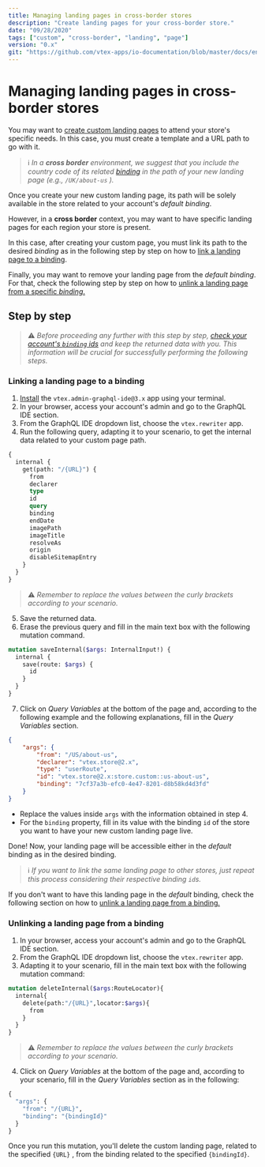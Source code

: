 ```yaml
---
title: Managing landing pages in cross-border stores
description: "Create landing pages for your cross-border store."
date: "09/28/2020"
tags: ["custom", "cross-border", "landing", "page"]
version: "0.x"
git: "https://github.com/vtex-apps/io-documentation/blob/master/docs/en/Recipes/store-management/managing-landing-pages-in-cross-border-stores.md"
---
```


# Managing landing pages in cross-border stores

You may want to [create custom landing pages](https://developers.vtex.com/docs/vtex-io-documentation-creating-a-new-custom-page) to attend your store's specific needs. In this case, you must create a template and a URL path to go with it.

> ℹ *In a **cross border** environment, we suggest that you include the *country code* of its related *[binding](https://help.vtex.com/en/tutorial/what-is-binding--4NcN3NJd0IeYccgWCI8O2W?&utm_source=autocomplete)* in the path of your new landing page (e.g., `/UK/about-us` ).*

Once you create your new custom landing page, its path will be solely available in the store related to your account's *default binding*.

However, in a **cross border** context, you may want to have specific landing pages for each region your store is present.

In this case, after creating your custom page, you must link its path to the desired *binding* as in the following step by step on how to [link a landing page to a binding](#linking-a-landing-page-to-a-binding).

Finally, you may want to remove your landing page from the *default binding*. For that, check the following step by step on how to [unlink a landing page from a specific *binding*.](#unlinking-a-landing-page-from-a-binding)

## Step by step

> ⚠️ *Before proceeding any further with this step by step, [check your account's `binding` ids](https://developers.vtex.com/docs/checking-your-stores-binding-id) and keep the returned data with you. This information will be crucial for successfully performing the following steps.*

### Linking a landing page to a binding

1. [Install](https://developers.vtex.com/docs/vtex-io-documentation-installing-an-app) the `vtex.admin-graphql-ide@3.x` app using your terminal.
2. In your browser, access your account's admin and go to the GraphQL IDE section.
3. From the GraphQL IDE dropdown list, choose the `vtex.rewriter` app.
4. Run the following query, adapting it to your scenario, to get the internal data related to your custom page path.

```graphql
{
  internal {
    get(path: "/{URL}") {
      from
      declarer
      type
      id
      query
      binding
      endDate
      imagePath
      imageTitle
      resolveAs
      origin
      disableSitemapEntry
    }
  }
}
```

> ⚠️ *Remember to replace the values between the curly brackets according to your scenario.*

5. Save the returned data.
6. Erase the previous query and fill in the main text box with the following mutation command.

``` graphql
mutation saveInternal($args: InternalInput!) {
  internal {
    save(route: $args) {
      id
    }
  }
}
```

7. Click on *Query Variables* at the bottom of the page and, according to the following example and the following explanations, fill in the *Query Variables* section.

``` json
{
    "args": {
        "from": "/US/about-us",
        "declarer": "vtex.store@2.x",
        "type": "userRoute",
        "id": "vtex.store@2.x:store.custom::us-about-us",
        "binding": "7cf37a3b-efc0-4e47-8201-d8b58kd4d3fd"
    }
}
```

- Replace the values inside `args` with the information obtained in step 4.
- For the `binding` property, fill in its value with the binding `id` of the store you want to have your new custom landing page live. 

Done! Now, your landing page will be accessible either in the *default* binding as in the desired binding.

> ℹ *If you want to link the same landing page to other stores, just repeat this process considering their respective binding `id`s.*

If you don't want to have this landing page in the *default* binding, check the following section on how to [unlink a landing page from a binding.](#unlinking-a-landing-page-from-a-binding)

### Unlinking a landing page from a binding

1. In your browser, access your account's admin and go to the GraphQL IDE section.
2. From the GraphQL IDE dropdown list, choose the `vtex.rewriter` app.
3. Adapting it to your scenario, fill in the main text box with the following mutation command:

```graphql
mutation deleteInternal($args:RouteLocator){
  internal{
    delete(path:"/{URL}",locator:$args){
      from
    }
  }
}
```

> ⚠️ *Remember to replace the values between the curly brackets according to your scenario.*

4. Click on *Query Variables* at the bottom of the page and, according to your scenario, fill in the *Query Variables* section as in the following:

```graphql
{
  "args": {
    "from": "/{URL}",
    "binding": "{bindingId}"
  }
}
```

Once you run this mutation, you'll delete the custom landing page, related to the specified `{URL}` , from the binding related to the specified `{bindingId}`.
